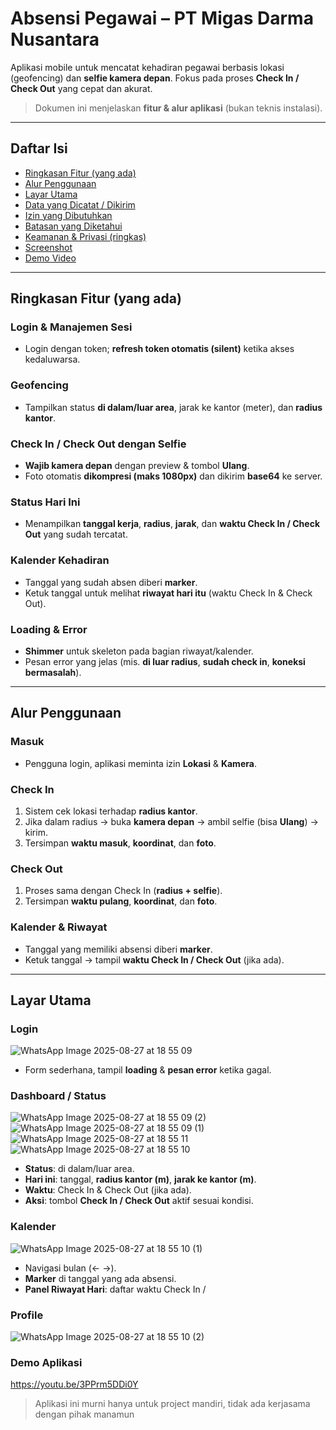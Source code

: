 # Absensi Pegawai – PT Migas Darma Nusantara

Aplikasi mobile untuk mencatat kehadiran pegawai berbasis lokasi (geofencing) dan **selfie kamera depan**. Fokus pada proses **Check In / Check Out** yang cepat dan akurat.

> Dokumen ini menjelaskan **fitur & alur aplikasi** (bukan teknis instalasi).

---

## Daftar Isi

- [Ringkasan Fitur (yang ada)](#ringkasan-fitur-yang-ada)
- [Alur Penggunaan](#alur-penggunaan)
- [Layar Utama](#layar-utama)
- [Data yang Dicatat / Dikirim](#data-yang-dicatat--dikirim)
- [Izin yang Dibutuhkan](#izin-yang-dibutuhkan)
- [Batasan yang Diketahui](#batasan-yang-diketahui)
- [Keamanan & Privasi (ringkas)](#keamanan--privasi-ringkas)
- [Screenshot](#screenshot)
- [Demo Video](#demo-video)

---

## Ringkasan Fitur (yang ada)

### Login & Manajemen Sesi

- Login dengan token; **refresh token otomatis (silent)** ketika akses kedaluwarsa.

### Geofencing

- Tampilkan status **di dalam/luar area**, jarak ke kantor (meter), dan **radius kantor**.

### Check In / Check Out dengan Selfie

- **Wajib kamera depan** dengan preview & tombol **Ulang**.
- Foto otomatis **dikompresi (maks 1080px)** dan dikirim **base64** ke server.

### Status Hari Ini

- Menampilkan **tanggal kerja**, **radius**, **jarak**, dan **waktu Check In / Check Out** yang sudah tercatat.

### Kalender Kehadiran

- Tanggal yang sudah absen diberi **marker**.
- Ketuk tanggal untuk melihat **riwayat hari itu** (waktu Check In & Check Out).

### Loading & Error

- **Shimmer** untuk skeleton pada bagian riwayat/kalender.
- Pesan error yang jelas (mis. **di luar radius**, **sudah check in**, **koneksi bermasalah**).

---

## Alur Penggunaan

### Masuk

- Pengguna login, aplikasi meminta izin **Lokasi** & **Kamera**.

### Check In

1. Sistem cek lokasi terhadap **radius kantor**.
2. Jika dalam radius → buka **kamera depan** → ambil selfie (bisa **Ulang**) → kirim.
3. Tersimpan **waktu masuk**, **koordinat**, dan **foto**.

### Check Out

1. Proses sama dengan Check In (**radius + selfie**).
2. Tersimpan **waktu pulang**, **koordinat**, dan **foto**.

### Kalender & Riwayat

- Tanggal yang memiliki absensi diberi **marker**.
- Ketuk tanggal → tampil **waktu Check In / Check Out** (jika ada).

---

## Layar Utama

### Login

![WhatsApp Image 2025-08-27 at 18 55 09](https://github.com/user-attachments/assets/a23d1c29-08c8-4b49-84d4-53d76a5a340f)

- Form sederhana, tampil **loading** & **pesan error** ketika gagal.

### Dashboard / Status
![WhatsApp Image 2025-08-27 at 18 55 09 (2)](https://github.com/user-attachments/assets/6b6a1d04-db40-4f82-a33d-e6b7788ebbca)
![WhatsApp Image 2025-08-27 at 18 55 09 (1)](https://github.com/user-attachments/assets/58badaae-083c-4e8a-b828-5c249c24027f)
![WhatsApp Image 2025-08-27 at 18 55 11](https://github.com/user-attachments/assets/8c9ded09-4803-481d-87f8-dfc0de706f4d)
![WhatsApp Image 2025-08-27 at 18 55 10](https://github.com/user-attachments/assets/c8c7b395-c902-46fc-86e3-bfb230413bb1)

- **Status**: di dalam/luar area.
- **Hari ini**: tanggal, **radius kantor (m)**, **jarak ke kantor (m)**.
- **Waktu**: Check In & Check Out (jika ada).
- **Aksi**: tombol **Check In / Check Out** aktif sesuai kondisi.

### Kalender
![WhatsApp Image 2025-08-27 at 18 55 10 (1)](https://github.com/user-attachments/assets/852c827d-343b-4abc-9b7b-579e5ef38bc7)

- Navigasi bulan (← →).
- **Marker** di tanggal yang ada absensi.
- **Panel Riwayat Hari**: daftar waktu Check In /

### Profile
![WhatsApp Image 2025-08-27 at 18 55 10 (2)](https://github.com/user-attachments/assets/1a2848dd-e4aa-457e-b389-c79df8b1406e)


### Demo Aplikasi
https://youtu.be/3PPrm5DDi0Y
> Aplikasi ini murni hanya untuk project mandiri, tidak ada kerjasama dengan pihak manamun
